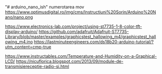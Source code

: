 "# arduino_nano_ish" 
numerotarea mov
https://www.optimusdigital.ro/img/cms/Instructiuni%20Sorin/Arduino%20Nano/nano.png

https://www.electronics-lab.com/project/using-st7735-1-8-color-tft-display-arduino/
https://github.com/adafruit/Adafruit-ST7735-Library/blob/master/examples/graphicstest_hallowing_m4/graphicstest_hallowing_m4.ino
https://lastminuteengineers.com/ds18b20-arduino-tutorial/?utm_content=cmp-true


https://www.instructables.com/Temperature-and-Humidity-on-a-Graphical-LCD/
https://nicuflorica.blogspot.com/2013/09/module-de-transmisiereceptie-radio-si.html
